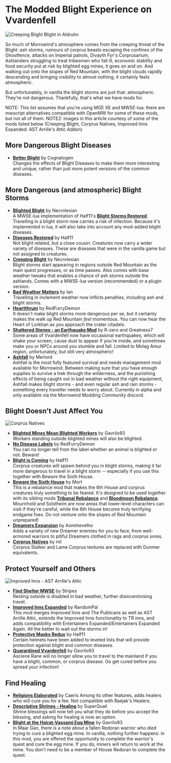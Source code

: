 # The Modded Blight Experience on Vvardenfell

![Creeping Blight Blight in Aldruhn](https://staticdelivery.nexusmods.com/mods/100/images/47904/47904-1588318090-1695244591.png)

So much of Morrowind's atmosphere comes from the creeping threat of the Blight: ash storms, rumours of corprus beasts escaping the confines of the Ghostfence, attacks on Imperial patrols, Divayth Fyr's Corprusarium, Ashlanders struggling to treat tribesmen who fall ill, economic stability and food security put at risk by blighted egg mines, it goes on and on. And walking out onto the slopes of Red Mountain, with the blight clouds rapidly descending and bringing visibility to almost nothing, it certainly feels atmospheric.  

But unfortunately, in vanilla the blight storms are just that: atmospheric. They're not dangerous. Thankfully, that's what we have mods for. 

NOTE: This list assumes that you're using MGE XE and MWSE-lua: there are mwscript alternatives compatible with OpenMW for some of these mods, but not all of them.
NOTE2: images in this article courtesy of some of the mods listed below (Creeping Blight, Corprus Natives, Improved Inns Expanded: AST Arrille's Attic Addon)

## More Dangerous Blight Diseases
- [**Better Blight**](https://www.nexusmods.com/morrowind/mods/48395) by Cognatogen  
Changes the effects of Blight Diseases to make them more interesting and unique, rather than just more potent versions of the common diseases.  

## More Dangerous (and atmospheric) Blight Storms
- [**Blighted Blight**](https://www.nexusmods.com/morrowind/mods/48631) by Necrolesian  
A MWSE-lua implementation of Half11's [**Blight Storms Restored**](https://www.nexusmods.com/morrowind/mods/45558). Travelling in a blight storm now carries a risk of infection. Because it's implemented in lua, it will also take into account any mod-added blight diseases.
- [**Diseases Restored**](https://www.nexusmods.com/morrowind/mods/45228) by Half11  
Not blight related, but a close cousin: Creatures now carry a wider variety of diseases. These are diseases that were in the vanilla game but not assigned to creatures.  
- [**Creeping Blight**](https://www.nexusmods.com/morrowind/mods/47904) by Necrolesian  
Blight storms start appearing in regions outside Red Mountain as the main quest progresses, or as time passes. Also comes with base weather tweaks that enables a chance of ash storms outside the ashlands. Comes with a MWSE-lua version (recommended) or a plugin version.  
- [**Bad Weather Matters**](https://www.nexusmods.com/morrowind/mods/46495?tab=description) by Ian  
Travelling in inclement weather now inflicts penalties, including ash and blight storms.  
- [**Heartthrum**](https://www.nexusmods.com/morrowind/mods/47178) by RedFurryDemon  
It doesn't make blight storms more dangerous per se, but it certainly makes the walk up Red Mountain *feel* momentous. You can now hear the Heart of Lorkhan as you approach the crater citadels.  
- [**Shattered Stones - an Earthquake Mod**](https://www.nexusmods.com/morrowind/mods/45105) by R-zero and Greatness7  
Some areas of Vvardenfell now have occasional earthquakes, which will shake your screen, cause dust to appear if you're inside, and sometimes make you or NPCs around you stumble and fall. Limited to Molag Amur region, unfortunately, but still very atmospheric!  
- [**Ashfall**](https://discord.gg/zkSVdSe) by Merlord  
Ashfall is the most fully featured survival and needs management mod available for Morrowind. Between making sure that you have enough supplies to survive a trek through the wilderness, and the punishing effects of being caught out in bad weather without the right equipment, Ashfall makes blight storms - and even regular ash and rain storms - something every traveller needs to worry about. Currently in alpha and only available via the Morrowind Modding Community discord. 

## Blight Doesn't Just Affect You
![Corprus Natives](https://staticdelivery.nexusmods.com/mods/100/images/45674/45674-1526611451-1056904407.jpeg)

- [**Blighted Mines Mean Blighted Workers**](https://www.nexusmods.com/morrowind/mods/33920) by Gavrilo93  
Workers standing outside blighted mines will also be blighted.  
- [**No Disease Labels**](https://www.nexusmods.com/morrowind/mods/48295) by RedFurryDemon  
You can no longer tell from the label whether an animal is blighted or not. Beware!  
- [**Blight is Coming**](https://www.nexusmods.com/morrowind/mods/47649) by Half11   
Corprus creatures will spawn behind you in blight storms, making it far more dangerous to travel in a blight storm -- especially if you use this together with Beware the Sixth House.   
- [**Beware the Sixth House**](https://www.nexusmods.com/morrowind/mods/46036) by Mort   
This is a rebalance mod that makes the 6th House and corprus creatures truly something to be feared. It's designed to be used together with its sibling mods [**Tribunal Rebalance**]() and [**Bloodmoon Rebalance**](). Mournhold and Solstheim are now areas that lower-level characters can visit if they're careful, while the 6th House become truly terrifying endgame foes. Do not venture onto the slopes of Red Mountain unprepared!
- [**Dreamers Expansion**](https://www.nexusmods.com/morrowind/mods/42990) by Aoimhevelho  
Adds a variety of new Dreamer enemies for you to face, from well-armored warriors to pitiful Dreamers clothed in rags and corprus sores.
- [**Corprus Natives**](https://www.nexusmods.com/morrowind/mods/45674) by rot  
Corprus Stalker and Lame Corprus textures are replaced with Dunmer equivalents.

## Protect Yourself and Others
![Improved Inns - AST Arrille's Attic](https://staticdelivery.nexusmods.com/mods/100/images/36017-1-1292084856.jpg)

- [**Find Shelter MWSE**](https://www.nexusmods.com/morrowind/mods/48583) by Stripes  
Resting outside is disabled in bad weather, further disincentivising travel.  
- [**Improved Inns Expanded**](https://www.nexusmods.com/morrowind/mods/48610) by RandomPal  
This mod merges Improved Inns and The Publicans as well as AST Arrille Attic, extends the Improved Inns functionality to TR inns, and adds compatibility with Entertainers Expanded/Entertainers Expanded Again. All the better to wait out the storms in!
- [**Protective Masks Redux**](https://www.nexusmods.com/morrowind/mods/47068) by Half11  
Certain helmets have been added to leveled lists that will provide protection against blight and common diseases.   
- [**Quarantined Vvardenfell**](https://www.nexusmods.com/morrowind/mods/47335) by Gavrilo93  
Asciene Rane will no longer allow you to travel to the mainland if you have a blight, common, or corprus disease. Go get cured before you spread your infection!  

## Find Healing
- [**Religions Elaborated**](https://www.nexusmods.com/morrowind/mods/47843) by Caeris 
Among its other features, adds healers who will cure you for a fee. Not compatible with Raejak's Healers.  
- [**Descriptive Shrines - Healing**](https://www.nexusmods.com/morrowind/mods/46119) by SuperQuail  
Shrine blessings will now tell you what they do before you accept the blessing, and asking for healing is now an option.  
- [**Blight at the Hairat-Vassami Egg Mine**](https://www.nexusmods.com/morrowind/mods/47589) by Gavrilo93  
In Maar Gan, there is a note about a fallen Redoran warrior who died trying to cure a blighted egg mine. In vanilla, nothing further happens: in this mod, you are offered the opportunity to complete the warrior's quest and cure the egg mine. If you do, miners will return to work at the mine. You don't need to be a member of House Redoran to complete the quest.  
